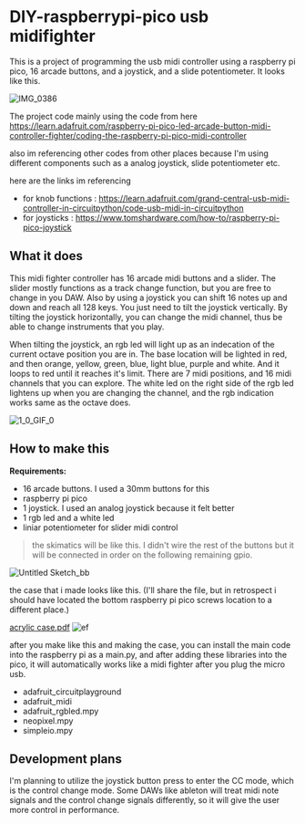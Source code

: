 # DIY-raspberrypi-pico usb midifighter
This is a project of programming the usb midi controller using a raspberry pi pico, 16 arcade buttons, and a joystick, and a slide potentiometer. It looks like this.

![IMG_0386](https://user-images.githubusercontent.com/30145956/132351004-bbbbf3f4-c9a3-4ce9-83a4-659cbd0b7c89.JPG)


The project code mainly using the code from here
<https://learn.adafruit.com/raspberry-pi-pico-led-arcade-button-midi-controller-fighter/coding-the-raspberry-pi-pico-midi-controller>

also im referencing other codes from other places because I'm using different components such as a analog joystick, slide potentiometer etc.

here are the links im referencing
- for knob functions : https://learn.adafruit.com/grand-central-usb-midi-controller-in-circuitpython/code-usb-midi-in-circuitpython
- for joysticks : https://www.tomshardware.com/how-to/raspberry-pi-pico-joystick

## What it does
This midi fighter controller has 16 arcade midi buttons and a slider. The slider mostly functions as a track change function, but you are free to change in you DAW.
Also by using a joystick you can shift 16 notes up and down and reach all 128 keys. You just need to tilt the joystick vertically. 
By tilting the joystick horizontally, you can change the midi channel, thus be able to change instruments that you play. 

When tilting the joystick, an rgb led will light up as an indecation of the current octave position you are in. The base location will be lighted in red, and then orange, yellow, green, blue, light blue, purple and white. And it loops to red until it reaches it's limit. There are 7 midi positions, and 16 midi channels that you can explore. The white led on the right side of the rgb led lightens up when you are changing the channel, and the rgb indication works same as the octave does. 

![1_0_GIF_0](https://user-images.githubusercontent.com/30145956/132369124-7f9bae9c-7a06-486a-bec1-ac9cabf5ca52.gif)

## How to make this

**Requirements:**
  - 16 arcade buttons. I used a 30mm buttons for this 
  - raspberry pi pico
  - 1 joystick. I used an analog joystick because it felt better
  - 1 rgb led and a white led
  - liniar potentiometer for slider midi control

> the skimatics will be like this. I didn't wire the rest of the buttons but it will be connected in order on the following remaining gpio.

![Untitled Sketch_bb](https://user-images.githubusercontent.com/30145956/132359437-05dff6b0-a847-43bd-a257-40841fb6bcbd.png)

the case that i made looks like this. (I'll share the file, but in retrospect i should have located the bottom raspberry pi pico screws location to a different place.)

[acrylic case.pdf](https://github.com/Thenextpage/diy-raspberrypi-pico-midifighter-project/files/7122417/4add7cef-6b07-41a8-b77b-67100d3bae9c.dwg-0001.pdf)
![ef](https://user-images.githubusercontent.com/30145956/132366060-8b058fc0-c745-4bb4-a8cf-44fdc6c8b082.png)

after you make like this and making the case, you can install the main code into the raspberry pi as a main.py, and after adding these libraries into the pico, it will automatically works like a midi fighter after you plug the micro usb.

- adafruit_circuitplayground
- adafruit_midi
- adafruit_rgbled.mpy
- neopixel.mpy
- simpleio.mpy
  
## Development plans
  
I'm planning to utilize the joystick button press to enter the CC mode, which is the control change mode. Some DAWs like ableton will treat midi note signals and the control change signals differently, so it will give the user more control in performance.
